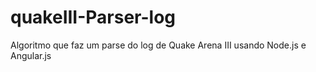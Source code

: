 # quakeIII-Parser-log
Algoritmo que faz um parse do log de Quake Arena III usando Node.js e Angular.js
